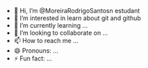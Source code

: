 - 👋 Hi, I’m @MoreiraRodrigoSantosn estudant
- 👀 I’m interested in learn about git and github
- 🌱 I’m currently learning ...
- 💞️ I’m looking to collaborate on ...
- 📫 How to reach me ...
- 😄 Pronouns: ...
- ⚡ Fun fact: ...

<!---
MoreiraRodrigoSantos/MoreiraRodrigoSantos is a ✨ special ✨ repository because its `README.md` (this file) appears on your GitHub profile.
You can click the Preview link to take a look at your changes.
--->
